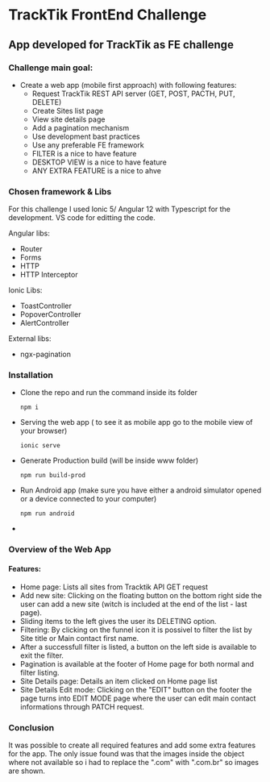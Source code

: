 # TrackTik FrontEnd Challenge
## App developed for TrackTik as FE challenge
### Challenge main goal:
- Create a web app (mobile first approach) with following features:
  - Request TrackTik REST API server (GET, POST, PACTH, PUT, DELETE)
  - Create Sites list page
  - View site details page
  - Add a pagination mechanism
  - Use development bast practices
  - Use any preferable FE framework
  - FILTER is a nice to have feature
  - DESKTOP VIEW is a nice to have feature
  - ANY EXTRA FEATURE is a nice to ahve

### Chosen framework & Libs
For this challenge I used Ionic 5/ Angular 12 with Typescript for the development.
VS code for editting the code.

Angular libs:
- Router
- Forms
- HTTP
- HTTP Interceptor

Ionic Libs:
- ToastController
- PopoverController
- AlertController

External libs:
- ngx-pagination

### Installation
- Clone the repo and run the command inside its folder
  ```
  npm i
  ```
- Serving the web app ( to see it as mobile app go to the mobile view of your browser)
  ```
  ionic serve
  ```
- Generate Production build (will be inside www folder)
  ```
  npm run build-prod
  ```
- Run Android app (make sure you have either a android simulator opened or a device connected to your computer)
  ```
  npm run android
  ```
-
### Overview of the Web App
#### Features:

- Home page: Lists all sites from Tracktik API GET request
- Add new site: Clicking on the floating button on the bottom right side the user can add a new site (witch is included at the end of the list - last page).
- Sliding items to the left gives the user its DELETING option.
- Filtering: By clicking on the funnel icon it is possivel to filter the list by Site title or Main contact first name.
- After a successfull filter is listed, a button on the left side is available to exit the filter.
- Pagination is available at the footer of Home page for both normal and filter listing.
- Site Details page: Details an item clicked on Home page list
- Site Details Edit mode: Clicking on the "EDIT" button on the footer the page turns into EDIT MODE page where the user can edit main contact informations through PATCH request.

### Conclusion

It was possible to create all required features and add some extra features for the app.
The only issue found was that the images inside the object where not available so i had to replace the ".com" with ".com.br" so images are shown.